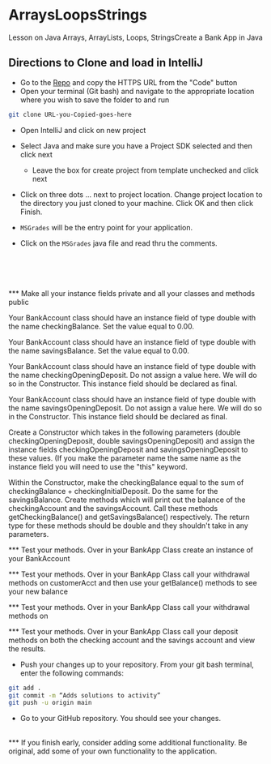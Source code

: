 # ArraysLoopsStrings
Lesson on Java Arrays, ArrayLists, Loops, StringsCreate a Bank App in Java

## Directions to Clone and load in IntelliJ

- Go to the [Repo](https://github.com/ocskier/arrays-loops-strings-debrief.git) and copy the HTTPS URL from the "Code" button
- Open your terminal (Git bash) and navigate to the appropriate location where you wish to save the folder to and run 
```bash 
git clone URL-you-Copied-goes-here
```

- Open IntelliJ and click on new project
- Select Java and make sure you have a Project SDK selected and then click next
  - Leave the box for create project from template unchecked and click next
- Click on three dots ... next to project location. Change project location to the directory you just cloned to your machine. Click OK and then click Finish.

- `MSGrades` will be the entry point for your application.
- Click on the `MSGrades` java file and read thru the comments.

<br><br><br><br>
*** Make all your instance fields private and all your classes and methods public 

Your BankAccount class should have an instance field of type double with the name checkingBalance. Set the value equal to 0.00.

Your BankAccount class should have an instance field of type double with the name savingsBalance. Set the value equal to 0.00.

Your BankAccount class should have an instance field of type double with the name checkingOpeningDeposit. Do not assign a value here. We will do so in the Constructor. This instance field should be declared as final.

Your BankAccount class should have an instance field of type double with the name savingsOpeningDeposit. Do not assign a value here. We will do so in the Constructor. This instance field should be declared as final.

Create a Constructor which takes in the following parameters (double checkingOpeningDeposit, double savingsOpeningDeposit) and assign the instance fields checkingOpeningDeposit and savingsOpeningDeposit to these values. (If you make the parameter name the same name as the instance field you will need to use the "this" keyword.

Within the Constructor, make the checkingBalance equal to the sum of checkingBalance + checkingInitialDeposit. Do the same for the savingsBalance.
Create methods which will print out the balance of the checkingAccount and the savingsAccount. Call these methods getCheckingBalance() and getSavingsBalance() respectively. The return type for these methods should be double and they shouldn't take in any parameters.

*** Test your methods. Over in your BankApp Class create an instance of your BankAccount 

*** Test your methods. Over in your BankApp Class call your withdrawal methods on customerAcct and then use your getBalance() methods to see your new balance

*** Test your methods. Over in your BankApp Class call your withdrawal methods on 

*** Test your methods. Over in your BankApp Class call your deposit methods on both the checking account and the savings account and view the results. 

- Push your changes up to your repository. From your git bash terminal, enter the following commands:
```bash
git add .
git commit -m “Adds solutions to activity”
git push -u origin main
```
- Go to your GitHub repository. You should see your changes.
<br>
*** If you finish early, consider adding some additional functionality. Be original, add some of your own functionality to the application.

